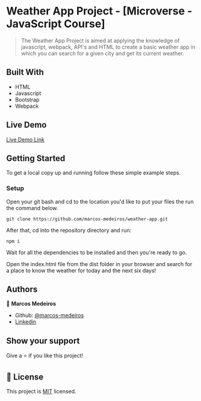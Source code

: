 # Weather App Project - [Microverse - JavaScript Course]

> The Weather App Project is aimed at applying the knowledge of javascript, webpack, API's and HTML to create a basic weather app in which you can search for a given city and get its current weather. ​


## Built With

- HTML
- Javascript
- Bootstrap
- Webpack

## Live Demo

[Live Demo Link](https://marcos-medeiros.github.io/weather-app/ )


## Getting Started

To get a local copy up and running follow these simple example steps.

### Setup

Open your git bash and cd to the location you'd like to put your files the run the command below.

```console
git clone https://github.com/marcos-medeiros/weather-app.git
```
After that, cd into the repository directory and run:

```console
npm i
```
Wait for all the dependencies to be installed and then you're ready to go.

Open the index.html file from the dist folder in your browser and search for a place to know the weather for today and the next six days!

## Authors

👤 **Marcos Medeiros**

- Github: [@marcos-medeiros](https://github.com/marcos-medeiros)
- [Linkedin](https://www.linkedin.com/in/marcosmedeiros-dev/)


## Show your support

Give a ⭐️ if you like this project!


## 📝 License

This project is [MIT](lic.url) licensed.
​
